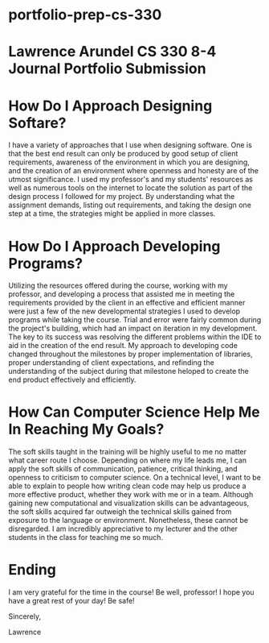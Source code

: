 # portfolio-prep-cs-330
# Lawrence Arundel CS 330 8-4 Journal Portfolio Submission

# How Do I Approach Designing Softare?
I have a variety of approaches that I use when designing software. One is that the best end result can only be produced by good setup of client requirements, awareness of the environment in which you are designing, and the creation of an environment where openness and honesty are of the utmost significance. I used my professor's and my students' resources as well as numerous tools on the internet to locate the solution as part of the design process I followed for my project. By understanding what the assignment demands, listing out requirements, and taking the design one step at a time, the strategies might be applied in more classes.

# How Do I Approach Developing Programs?
Utilizing the resources offered during the course, working with my professor, and developing a process that assisted me in meeting the requirements provided by the client in an effective and efficient manner were just a few of the new developmental strategies I used to develop programs while taking the course. Trial and error were fairly common during the project's building, which had an impact on iteration in my development. The key to its success was resolving the different problems within the IDE to aid in the creation of the end result. My approach to developing code changed throughout the milestones by proper implementation of libraries, proper understanding of client expectations, and refinding the understanding of the subject during that milestone heloped to create the end product effectively and efficiently.

# How Can Computer Science Help Me In Reaching My Goals?
The soft skills taught in the training will be highly useful to me no matter what career route I choose. Depending on where my life leads me, I can apply the soft skills of communication, patience, critical thinking, and openness to criticism to computer science. On a technical level, I want to be able to explain to people how writing clean code may help us produce a more effective product, whether they work with me or in a team. Although gaining new computational and visualization skills can be advantageous, the soft skills acquired far outweigh the technical skills gained from exposure to the language or environment. Nonetheless, these cannot be disregarded. I am incredibly appreciative to my lecturer and the other students in the class for teaching me so much.

# Ending
I am very grateful for the time in the course! Be well, professor! I hope you have a great rest of your day! Be safe!

Sincerely,

Lawrence


